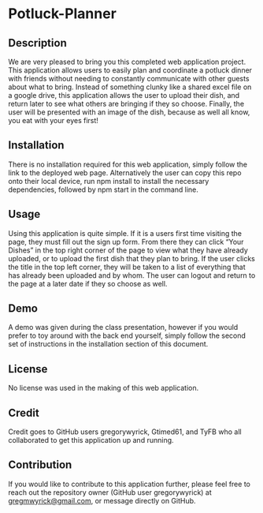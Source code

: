 # Potluck-Planner

## Description

We are very pleased to bring you this completed web application project. This application allows users to easily plan and coordinate a potluck dinner with friends without needing to constantly communicate with other guests about what to bring. Instead of something clunky like a shared excel file on a google drive, this application allows the user to upload their dish, and return later to see what others are bringing if they so choose. Finally, the user will be presented with an image of the dish, because as well all know, you eat with your eyes first!

## Installation

There is no installation required for this web application, simply follow the link to the deployed web page. Alternatively the user can copy this repo onto their local device, run npm install to install the necessary dependencies, followed by npm start in the command line.

## Usage

Using this application is quite simple. If it is a users first time visiting the page, they must fill out the sign up form. From there they can click “Your Dishes” in the top right corner of the page to view what they have already uploaded, or to upload the first dish that they plan to bring. If the user clicks the title in the top left corner, they will be taken to a list of everything that has already been uploaded and by whom. The user can logout and return to the page at a later date if they so choose as well.

## Demo

A demo was given during the class presentation, however if you would prefer to toy around with the back end yourself, simply follow the second set of instructions in the installation section of this document.

## License

No license was used in the making of this web application.

## Credit

Credit goes to GitHub users gregorywyrick, Gtimed61, and TyFB who all collaborated to get this application up and running. 

## Contribution

If you would like to contribute to this application further, please feel free to reach out the repository owner (GitHub user gregorywyrick) at gregmwyrick@gmail.com, or message directly on GitHub.